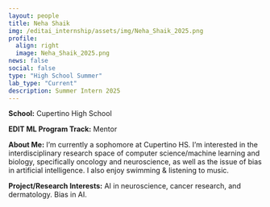 ```yaml
---
layout: people
title: Neha Shaik
img: /editai_internship/assets/img/Neha_Shaik_2025.png
profile:
  align: right
  image: Neha_Shaik_2025.png
news: false
social: false
type: "High School Summer"
lab_type: "Current"
description: Summer Intern 2025
---
```


**School:** Cupertino High School

**EDIT ML Program Track:**
Mentor

**About Me:**
I’m currently a sophomore at Cupertino HS. I’m interested in the interdisciplinary research space of computer science/machine learning and biology, specifically oncology and neuroscience, as well as the issue of bias in artificial intelligence. I also enjoy swimming & listening to music.

**Project/Research Interests:**
AI in neuroscience, cancer research, and dermatology. Bias in AI.
    